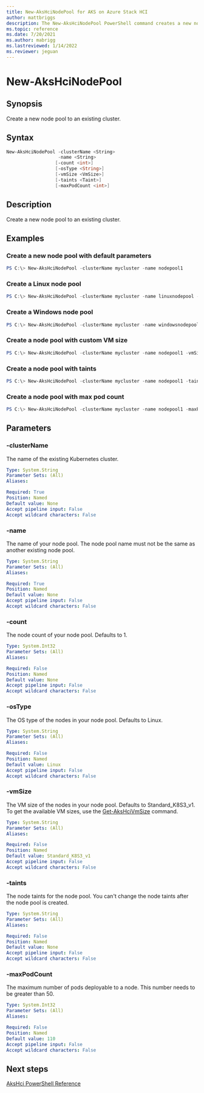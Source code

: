 ```yaml
---
title: New-AksHciNodePool for AKS on Azure Stack HCI
author: mattbriggs
description: The New-AksHciNodePool PowerShell command creates a new node pool to an existing cluster
ms.topic: reference
ms.date: 7/20/2021
ms.author: mabrigg 
ms.lastreviewed: 1/14/2022
ms.reviewer: jeguan
---
```


# New-AksHciNodePool

## Synopsis
Create a new node pool to an existing cluster.

## Syntax
```powershell
New-AksHciNodePool -clusterName <String>
                   -name <String>
                  [-count <int>]
                  [-osType <String>]
                  [-vmSize <VmSize>]
                  [-taints <Taint>]
                  [-maxPodCount <int>]
```

## Description
Create a new node pool to an existing cluster.

## Examples

### Create a new node pool with default parameters

```powershell
PS C:\> New-AksHciNodePool -clusterName mycluster -name nodepool1
```

### Create a Linux node pool

```powershell
PS C:\> New-AksHciNodePool -clusterName mycluster -name linuxnodepool -osType linux
```

### Create a Windows node pool

```powershell
PS C:\> New-AksHciNodePool -clusterName mycluster -name windowsnodepool -osType windows
```

### Create a node pool with custom VM size

```powershell
PS C:\> New-AksHciNodePool -clusterName mycluster -name nodepool1 -vmSize Standard_A2_v2
```

### Create a node pool with taints

```powershell
PS C:\> New-AksHciNodePool -clusterName mycluster -name nodepool1 -taints sku=gpu:NoSchedule
```

### Create a node pool with max pod count

```powershell
PS C:\> New-AksHciNodePool -clusterName mycluster -name nodepool1 -maxPodCount 100
```

## Parameters

### -clusterName
The name of the existing Kubernetes cluster.

```yaml
Type: System.String
Parameter Sets: (All)
Aliases:

Required: True
Position: Named
Default value: None
Accept pipeline input: False
Accept wildcard characters: False
```

### -name
The name of your node pool. The node pool name must not be the same as another existing node pool.

```yaml
Type: System.String
Parameter Sets: (All)
Aliases:

Required: True
Position: Named
Default value: None
Accept pipeline input: False
Accept wildcard characters: False
```

### -count
The node count of your node pool. Defaults to 1.

```yaml
Type: System.Int32
Parameter Sets: (All)
Aliases:

Required: False
Position: Named
Default value: None
Accept pipeline input: False
Accept wildcard characters: False
```

### -osType
The OS type of the nodes in your node pool. Defaults to Linux.

```yaml
Type: System.String
Parameter Sets: (All)
Aliases:

Required: False
Position: Named
Default value: Linux
Accept pipeline input: False
Accept wildcard characters: False
```

### -vmSize
The VM size of the nodes in your node pool. Defaults to Standard_K8S3_v1. To get the available VM sizes, use the [Get-AksHciVmSize](get-akshcivmsize.md) command.

```yaml
Type: System.String
Parameter Sets: (All)
Aliases:

Required: False
Position: Named
Default value: Standard_K8S3_v1
Accept pipeline input: False
Accept wildcard characters: False
```

### -taints
The node taints for the node pool. You can't change the node taints after the node pool is created.

```yaml
Type: System.String
Parameter Sets: (All)
Aliases:

Required: False
Position: Named
Default value: None
Accept pipeline input: False
Accept wildcard characters: False
```

### -maxPodCount
The maximum number of pods deployable to a node. This number needs to be greater than 50.

```yaml
Type: System.Int32
Parameter Sets: (All)
Aliases:

Required: False
Position: Named
Default value: 110
Accept pipeline input: False
Accept wildcard characters: False
```

## Next steps

[AksHci PowerShell Reference](index.md)